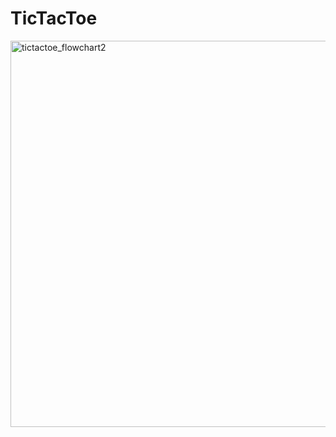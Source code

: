 # TicTacToe
<img width="618" alt="tictactoe_flowchart2" src="https://user-images.githubusercontent.com/62872216/190901774-1a7efab6-e17e-44d1-b3e2-f6717c18ee22.PNG">
